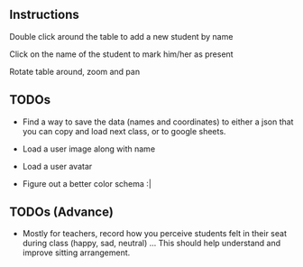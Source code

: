 ## Instructions

Double click around the table to add a new student by name

Click on the name of the student to mark him/her as present

Rotate table around, zoom and pan

## TODOs
- Find a way to save the data (names and coordinates) to either a json that
you can copy and load next class, or to google sheets.

- Load a user image along with name

- Load a user avatar

- Figure out a better color schema :|

## TODOs (Advance)
- Mostly for teachers, record how you perceive students felt in their seat during class (happy, sad, neutral) ... This should help understand and improve sitting arrangement.
